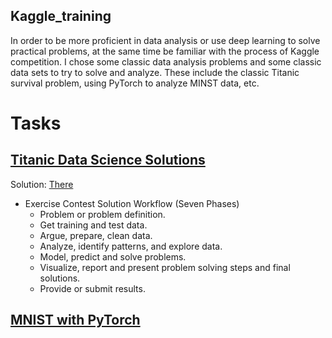 ## Kaggle_training

In order to be more proficient in data analysis or use deep learning to solve practical problems, at the same time be familiar with the process of Kaggle competition. I chose some classic data analysis problems and some classic data sets to try to solve and analyze. These include the classic Titanic survival problem, using PyTorch to analyze MINST data, etc.

# Tasks
## [Titanic Data Science Solutions](https://www.kaggle.com/code/startupsci/titanic-data-science-solutions/notebook)

Solution: [There](Titanic)

* Exercise Contest Solution Workflow (Seven Phases)
  * Problem or problem definition.
  * Get training and test data.
  * Argue, prepare, clean data.
  * Analyze, identify patterns, and explore data.
  * Model, predict and solve problems.
  * Visualize, report and present problem solving steps and final solutions.
  * Provide or submit results.


## [MNIST with PyTorch](https://www.kaggle.com/code/josephvm/mnist-with-pytorch)
